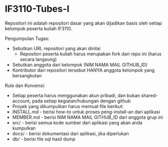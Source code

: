 IF3110-Tubes-I
==============
Repositori ini adalah repositori dasar yang akan dijadikan basis oleh setiap kelompok peserta kuliah IF3110. 

Pengumpulan Tugas:
- Sebutkan URL repositori yang akan dinilai
  - Repositori peserta kuliah harus merupakan fork dari repo ini (harus secara langsung)
- Sebutkan anggota dari kelompok (NIM NAMA MAIL GITHUB_ID)
- Kontributor dari repositori tersebut HANYA anggota kelompok yang bersangkutan

Rule dan Konvensi:
- Setiap peserta harus menggunakan akun pribadi, dan bukan shared-account, pada setiap kegiatan/hubungan dengan github
- Proyek yang dikumpulkan harus memuat file berikut:
- INSTALL.md - berisi how-to untuk proses peng-install-an dari aplikasi
- MEMBER.md - berisi NIM NAMA MAIL GITHUB_ID dari anggota grup ini
- src/ - berisi semua kode sumber dari aplikasi yang akan anda kumpulkan
- docs/ - berisi dokumentasi dari aplikasi, jika diperlukan
- db/ - berisi file sql hasil dump
